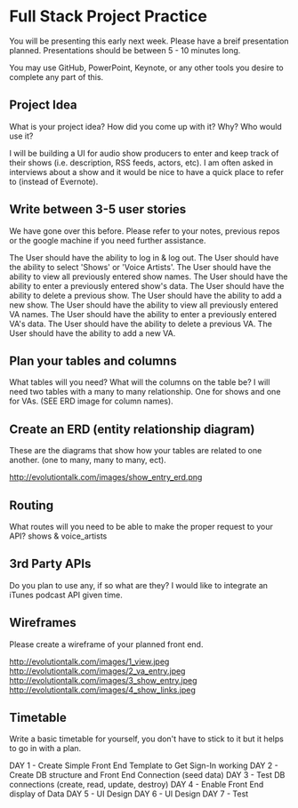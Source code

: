 # Full Stack Project Practice

You will be presenting this early next week.  Please have a breif presentation
planned.  Presentations should be between 5 - 10 minutes long.

You may use GitHub, PowerPoint, Keynote, or any other tools you desire to
complete any part of this.

## Project Idea

What is your project idea?  How did you come up with it? Why? Who would use it?

I will be building a UI for audio show producers to enter and keep track of their
shows (i.e. description, RSS feeds, actors, etc).  I am often asked in interviews
about a show and it would be nice to have a quick place to refer to (instead of
Evernote).

## Write between 3-5 user stories

We have gone over this before. Please refer to your notes, previous repos or the
google machine if you need further assistance.

The User should have the ability to log in & log out.
The User should have the ability to select 'Shows' or 'Voice Artists'.
The User should have the ability to view all previously entered show names.
The User should have the ability to enter a previously entered show's data.
The User should have the ability to delete a previous show.
The User should have the ability to add a new show.
The User should have the ability to view all previously entered VA names.
The User should have the ability to enter a previously entered VA's data.
The User should have the ability to delete a previous VA.
The User should have the ability to add a new VA.


## Plan your tables and columns

What tables will you need? What will the columns on the table be?
I will need two tables with a many to many relationship.  One for shows and one
for VAs.  (SEE ERD image for column names).



## Create an ERD (entity relationship diagram)

These are the diagrams that show how your tables are related to one another.
(one to many, many to many, ect).

http://evolutiontalk.com/images/show_entry_erd.png

## Routing

What routes will you need to be able to make the proper request to your API?
shows & voice_artists

## 3rd Party APIs

Do you plan to use any, if so what are they?
I would like to integrate an iTunes podcast API given time.

## Wireframes

Please create a wireframe of your planned front end.

http://evolutiontalk.com/images/1_view.jpeg
http://evolutiontalk.com/images/2_va_entry.jpeg
http://evolutiontalk.com/images/3_show_entry.jpeg
http://evolutiontalk.com/images/4_show_links.jpeg

## Timetable

Write a basic timetable for yourself, you don't have to stick to it but it
helps to go in with a plan.

DAY 1 - Create Simple Front End Template to Get Sign-In working
DAY 2 - Create DB structure and Front End Connection (seed data)
DAY 3 - Test DB connections (create, read, update, destroy)
DAY 4 - Enable Front End display of Data
DAY 5 - UI Design
DAY 6 - UI Design
DAY 7 - Test
